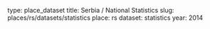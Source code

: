type: place_dataset
title: Serbia / National Statistics
slug: places/rs/datasets/statistics
place: rs
dataset: statistics
year: 2014
